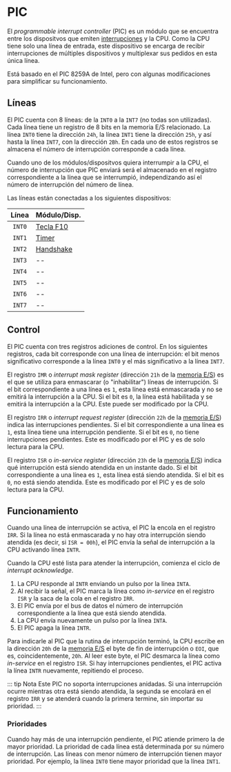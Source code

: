 # PIC

El _programmable interrupt controller_ (PIC) es un módulo que se encuentra entre los dispositvos que emiten [interrupciones](../../computer/cpu#interrupciones) y la CPU. Como la CPU tiene solo una línea de entrada, este dispositivo se encarga de recibir interrupciones de múltiples dispositivos y multiplexar sus pedidos en esta única línea.

Está basado en el PIC 8259A de Intel, pero con algunas modificaciones para simplificar su funcionamiento.

## Líneas

El PIC cuenta con 8 líneas: de la `INT0` a la `INT7` (no todas son utilizadas). Cada línea tiene un registro de 8 bits en la memoria E/S relacionado. La línea `INT0` tiene la dirección `24h`, la línea `INT1` tiene la dirección `25h`, y así hasta la línea `INT7`, con la dirección `2Bh`. En cada uno de estos registros se almacena el número de interrupción corresponde a cada línea.

Cuando uno de los módulos/dispositvos quiera interrumpir a la CPU, el número de interrupción que PIC enviará será el almacenado en el registro correspondiente a la línea que se interrumpió, independizando así el número de interrupción del número de línea.

Las líneas están conectadas a los siguientes dispositivos:

| Línea  | Módulo/Disp.                |
| :----: | :-------------------------- |
| `INT0` | [Tecla F10](../devices/f10) |
| `INT1` | [Timer](./timer)            |
| `INT2` | [Handshake](./handshake)    |
| `INT3` | --                          |
| `INT4` | --                          |
| `INT5` | --                          |
| `INT6` | --                          |
| `INT7` | --                          |

## Control

El PIC cuenta con tres registros adiciones de control. En los siguientes registros, cada bit corresponde con una línea de interrupción: el bit menos significativo corresponde a la línea `INT0` y el más significativo a la línea `INT7`.

El registro `IMR` o _interrupt mask register_ (dirección `21h` de la [memoria E/S](./index)) es el que se utiliza para enmascarar (o "inhabilitar") líneas de interrupción. Si el bit correspondiente a una línea es `1`, esta línea está enmascarada y no se emitirá la interrupción a la CPU. Si el bit es `0`, la línea está habilitada y se emitirá la interrupción a la CPU. Este puede ser modificado por la CPU.

El registro `IRR` o _interrupt request register_ (dirección `22h` de la [memoria E/S](./index)) indica las interrupciones pendientes. Si el bit correspondiente a una línea es `1`, esta línea tiene una interrupción pendiente. Si el bit es `0`, no tiene interrupciones pendientes. Este es modificado por el PIC y es de solo lectura para la CPU.

El registro `ISR` o _in-service register_ (dirección `23h` de la [memoria E/S](./index)) indica qué interrupción está siendo atendida en un instante dado. Si el bit correspondiente a una línea es `1`, esta línea está siendo atendida. Si el bit es `0`, no está siendo atendida. Este es modificado por el PIC y es de solo lectura para la CPU.

## Funcionamiento

Cuando una línea de interrupción se activa, el PIC la encola en el registro `IRR`. Si la línea no está enmascarada y no hay otra interrupción siendo atendida (es decir, si `ISR = 00h`), el PIC envía la señal de interrupción a la CPU activando línea `INTR`.

Cuando la CPU esté lista para atender la interrupción, comienza el ciclo de _interrupt acknowledge_.

1. La CPU responde al `INTR` enviando un pulso por la línea `INTA`.
2. Al recibir la señal, el PIC marca la línea como _in-service_ en el registro `ISR` y la saca de la cola en el registro `IRR`.
3. El PIC envía por el bus de datos el número de interrupción correspondiente a la línea que está siendo atendida.
4. La CPU envía nuevamente un pulso por la línea `INTA`.
5. El PIC apaga la línea `INTR`.

Para indicarle al PIC que la rutina de interrupción terminó, la CPU escribe en la dirección `20h` de la [memoria E/S](./index) el byte de fin de interrupción o `EOI`, que es, coincidentemente, `20h`. Al leer este byte, el PIC desmarca la línea como _in-service_ en el registro `ISR`. Si hay interrupciones pendientes, el PIC activa la línea `INTR` nuevamente, repitiendo el proceso.

::: tip Nota
Este PIC no soporta interrupciones anidadas. Si una interrupción ocurre mientras otra está siendo atendida, la segunda se encolará en el registro `IRR` y se atenderá cuando la primera termine, sin importar su prioridad.
:::

### Prioridades

Cuando hay más de una interrupción pendiente, el PIC atiende primero la de mayor prioridad. La prioridad de cada línea está determinada por su número de interrupción. Las líneas con menor número de interrupción tienen mayor prioridad. Por ejemplo, la línea `INT0` tiene mayor prioridad que la línea `INT1`.
